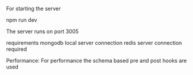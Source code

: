 For starting the server

npm run dev

The server runs on port 3005

requirements
mongodb local server connection
redis server connection required

Performance:
For performance the schema based pre and post hooks are used

